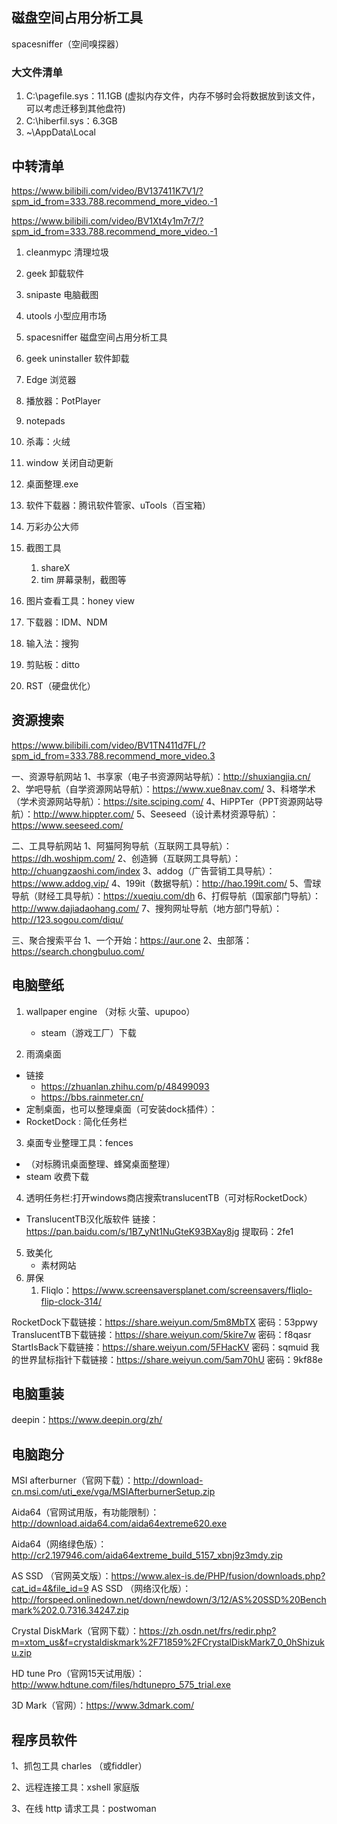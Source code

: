 ## 磁盘空间占用分析工具

spacesniffer（空间嗅探器）

### 大文件清单

1. C:\pagefile.sys：11.1GB (虚拟内存文件，内存不够时会将数据放到该文件，可以考虑迁移到其他盘符)
2. C:\hiberfil.sys：6.3GB
3. ~\AppData\Local



## 中转清单

https://www.bilibili.com/video/BV137411K7V1/?spm_id_from=333.788.recommend_more_video.-1

https://www.bilibili.com/video/BV1Xt4y1m7r7/?spm_id_from=333.788.recommend_more_video.-1

1. cleanmypc 清理垃圾

2. geek 卸载软件

3. snipaste 电脑截图

4. utools 小型应用市场

5. spacesniffer 磁盘空间占用分析工具

6. geek uninstaller 软件卸载
7. Edge 浏览器
8. 播放器：PotPlayer
9. notepads
10. 杀毒：火绒
11. window 关闭自动更新
12. 桌面整理.exe
13. 软件下载器：腾讯软件管家、uTools（百宝箱）
14. 万彩办公大师
15. 截图工具
    1. shareX
    2. tim 屏幕录制，截图等
16. 图片查看工具：honey view
17. 下载器：IDM、NDM
18. 输入法：搜狗
19. 剪贴板：ditto
20. RST（硬盘优化）



## 资源搜索

https://www.bilibili.com/video/BV1TN411d7FL/?spm_id_from=333.788.recommend_more_video.3



一、资源导航网站
1、书享家（电子书资源网站导航）：http://shuxiangjia.cn/
2、学吧导航（自学资源网站导航）：https://www.xue8nav.com/
3、科塔学术（学术资源网站导航）：https://site.sciping.com/
4、HiPPTer（PPT资源网站导航）：http://www.hippter.com/
5、Seeseed（设计素材资源导航）：https://www.seeseed.com/

二、工具导航网站
1、阿猫阿狗导航（互联网工具导航）：https://dh.woshipm.com/
2、创造狮（互联网工具导航）：http://chuangzaoshi.com/index
3、addog（广告营销工具导航）：https://www.addog.vip/
4、199it（数据导航）：http://hao.199it.com/
5、雪球导航（财经工具导航）：https://xueqiu.com/dh
6、打假导航（国家部门导航）：http://www.dajiadaohang.com/
7、搜狗网址导航（地方部门导航）：http://123.sogou.com/diqu/

三、聚合搜索平台
1、一个开始：https://aur.one
2、虫部落：https://search.chongbuluo.com/



## 电脑壁纸

1. wallpaper engine （对标 火萤、upupoo）
   - steam（游戏工厂）下载

2. 雨滴桌面

- 链接
  - https://zhuanlan.zhihu.com/p/48499093
  - https://bbs.rainmeter.cn/
- 定制桌面，也可以整理桌面（可安装dock插件）：
- RocketDock : 简化任务栏

3. 桌面专业整理工具：fences

- （对标腾讯桌面整理、蜂窝桌面整理）
- steam 收费下载

4. 透明任务栏:打开windows商店搜索translucentTB（可对标RocketDock）

- TranslucentTB汉化版软件 链接：https://pan.baidu.com/s/1B7_yNt1NuGteK93BXay8jg 提取码：2fe1

5. 致美化
   - 素材网站
6. 屏保
   1. Fliqlo：https://www.screensaversplanet.com/screensavers/fliqlo-flip-clock-314/



RocketDock下载链接：https://share.weiyun.com/5m8MbTX 密码：53ppwy
TranslucentTB下载链接：https://share.weiyun.com/5kire7w 密码：f8qasr
StartIsBack下载链接：https://share.weiyun.com/5FHacKV 密码：sqmuid
我的世界鼠标指针下载链接：https://share.weiyun.com/5am70hU 密码：9kf88e



## 电脑重装

deepin：https://www.deepin.org/zh/



## 电脑跑分

MSI afterburner（官网下载）：http://download-cn.msi.com/uti_exe/vga/MSIAfterburnerSetup.zip

Aida64（官网试用版，有功能限制）：http://download.aida64.com/aida64extreme620.exe

Aida64（网络绿色版）：http://cr2.197946.com/aida64extreme_build_5157_xbnj9z3mdy.zip

AS SSD （官网英文版）：https://www.alex-is.de/PHP/fusion/downloads.php?cat_id=4&file_id=9
AS SSD （网络汉化版）：http://forspeed.onlinedown.net/down/newdown/3/12/AS%20SSD%20Benchmark%202.0.7316.34247.zip

Crystal DiskMark（官网下载）：https://zh.osdn.net/frs/redir.php?m=xtom_us&f=crystaldiskmark%2F71859%2FCrystalDiskMark7_0_0hShizuku.zip

HD tune Pro（官网15天试用版）：http://www.hdtune.com/files/hdtunepro_575_trial.exe

3D Mark（官网）：https://www.3dmark.com/



## 程序员软件

1、抓包工具 charles （或fiddler）

2、远程连接工具：xshell 家庭版

3、在线 http 请求工具：postwoman